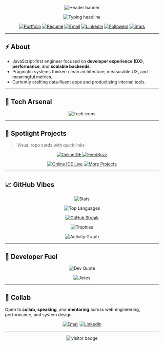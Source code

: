 <!--
README.md (Flashy Edition) for github.com/SanchitB23
A high‑impact, visually rich profile README. Safe widgets only (no custom Actions required).
-->

<!-- HERO BANNER -->
<p align="center">
  <img src="https://capsule-render.vercel.app/api?type=venom&height=260&text=Sanchit%20Bhatnagar&fontAlignY=40&fontColor=ffffff&color=0:8A2387,50:E94057,100:F27121&stroke=ffffff&fontSize=56&animation=fadeIn&desc=React%20•%20Node.js%20•%20GraphQL%20•%20TypeScript&descAlignY=62&descSize=18" alt="Header banner"/>
</p>

<!-- TYPING HEADLINE -->
<p align="center">
  <img src="https://readme-typing-svg.demolab.com?size=22&pause=1100&center=true&vCenter=true&width=900&lines=Full‑Stack+JavaScript+Engineer;GraphQL+APIs+%26+Scalable+Systems;React+%2B+Node.js+%2B+TypeScript;Clean+Architecture+%7C+DX+%7C+Performance" alt="Typing headline"/>
</p>

<!-- CTA + SOCIALS -->
<p align="center">
  <a href="https://www.sanchitb23.in" target="_blank"><img alt="Portfolio" src="https://img.shields.io/badge/Portfolio-0D1117?style=for-the-badge&logo=vercel&logoColor=white"></a>
  <a href="https://www.sanchitb23.in/resume" target="_blank"><img alt="Résumé" src="https://img.shields.io/badge/R%C3%A9sum%C3%A9-0D1117?style=for-the-badge&logo=readme&logoColor=white"></a>
  <a href="mailto:contact@sanchitb23.in"><img alt="Email" src="https://img.shields.io/badge/Email-0D1117?style=for-the-badge&logo=gmail&logoColor=white"></a>
  <a href="https://www.linkedin.com/in/sanchitb23" target="_blank"><img alt="LinkedIn" src="https://img.shields.io/badge/LinkedIn-0D1117?style=for-the-badge&logo=linkedin&logoColor=white"></a>
  <a href="https://github.com/SanchitB23?tab=followers" target="_blank"><img alt="Followers" src="https://img.shields.io/github/followers/SanchitB23?label=Follow&style=for-the-badge"></a>
  <a href="https://github.com/SanchitB23?tab=repositories" target="_blank"><img alt="Stars" src="https://img.shields.io/github/stars/SanchitB23?affiliations=OWNER%2CCOLLABORATOR&style=for-the-badge"></a>
</p>

---

## ⚡ About

- JavaScript‑first engineer focused on **developer experience (DX)**, **performance**, and **scalable backends**.
- Pragmatic systems thinker: clean architecture, measurable UX, and meaningful metrics.
- Currently crafting data‑fluent apps and productizing internal tools.

---

## 🧠 Tech Arsenal

<p align="center">
  <img src="https://skillicons.dev/icons?i=js,ts,react,nextjs,nodejs,express,graphql,postgres,redis,mongodb,elasticsearch,docker,kubernetes,git,github,vercel,postman&perline=9" alt="Tech icons"/>
</p>

---

## 🚀 Spotlight Projects
>
> Visual repo cards with quick links

<p align="center">
  <a href="https://github.com/SanchitB23/OnlineIDE" target="_blank">
    <img src="https://github-readme-stats.vercel.app/api/pin/?username=SanchitB23&repo=OnlineIDE&theme=radical&border_color=1f1f1f" alt="OnlineIDE"/>
  </a>
  <a href="https://github.com/SanchitB23/FeedBuzz" target="_blank">
    <img src="https://github-readme-stats.vercel.app/api/pin/?username=SanchitB23&repo=FeedBuzz&theme=radical&border_color=1f1f1f" alt="FeedBuzz"/>
  </a>
</p>

<p align="center">
  <a href="https://sanchitb23.github.io/js-md-IDE-client/" target="_blank"><img src="https://img.shields.io/badge/Live%20Demo-Online%20IDE-ff4757?style=for-the-badge" alt="Online IDE Live"/></a>
  <a href="https://www.sanchitb23.in/#work" target="_blank"><img src="https://img.shields.io/badge/More%20Projects-Portfolio-5352ed?style=for-the-badge" alt="More Projects"/></a>
</p>

---

## 📈 GitHub Vibes

<p align="center">
  <img src="https://github-readme-stats.vercel.app/api?username=SanchitB23&show_icons=true&rank_icon=github&include_all_commits=true&count_private=true&theme=tokyonight&hide_border=true" alt="Stats" />
</p>
<p align="center">
  <img src="https://github-readme-stats.vercel.app/api/top-langs/?username=SanchitB23&layout=compact&langs_count=10&theme=tokyonight&hide_border=true" alt="Top Languages" />
</p>
<p align="center">
<a href="https://git.io/streak-stats"><img src="https://streak-stats.demolab.com?user=SanchitB23&theme=tokyonight&hide_border=true&border_radius=0&short_numbers=true" alt="GitHub Streak" /></a></p>

<p align="center">
  <img align="center" src="https://github-profile-trophy-ou5r1wvbk-ryo-ma-s-team.vercel.app/?username=SanchitB23&no-frame=true&no-bg=true&row=1&column=6&theme=algolia" alt="Trophies"/>
</p>
<p align="center">
  <img src="https://github-readme-activity-graph.vercel.app/graph?username=SanchitB23&radius=8&area=true&bg_color=0d1117&color=70A5FD&line=38BDAE&point=FFFFFF&hide_border=true" alt="Activity Graph" />
</p>

---

## 🧩 Developer Fuel

<p align="center">
  <img src="https://quotes-github-readme.vercel.app/api?type=horizontal&theme=radical" alt="Dev Quote"/>
</p>
<p align="center">
  <img src="https://readme-jokes.vercel.app/api?hideBorder&theme=tokyonight" alt="Jokes"/>
</p>

---

## 🤝 Collab

Open to **collab**, **speaking**, and **mentoring** across web engineering, performance, and system design.

<p align="center">
  <a href="mailto:contact@sanchitb23.in"><img alt="Email" src="https://img.shields.io/badge/Email-Me-1abc9c?style=for-the-badge&logo=gmail&logoColor=white"></a>
  <a href="https://www.linkedin.com/in/sanchitb23" target="_blank"><img alt="LinkedIn" src="https://img.shields.io/badge/LinkedIn-Connect-3498db?style=for-the-badge&logo=linkedin&logoColor=white"></a>
</p>

---

<p align="center">
  <img src="https://visitcount.itsvg.in/api?id=SanchitB23&label=Profile%20Views&color=12&icon=5&pretty=true" alt="visitor badge" />
</p>

<!--
Optional extras (uncomment after setting up the corresponding Actions in your repo):

<p align="center">
  <img src="https://raw.githubusercontent.com/SanchitB23/SanchitB23/output/github-contribution-grid-snake.svg" alt="snake" />
</p>

-->
